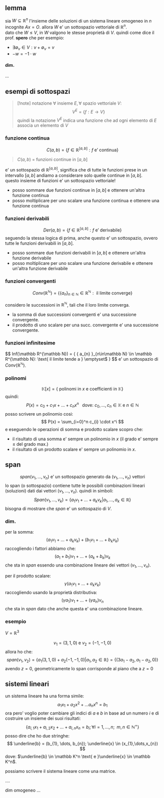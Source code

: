 ## lemma
sia $W \subseteq \mathbb R^n$ l'insieme delle soluzioni di un sistema lineare omogeneo in $n$ incognite $Ax = O$. allora $W$ e' un sottospazio vettoriale di $\mathbb R^n$.  
dato che $W \leq V$, in $W$ valgono le stesse proprietà di $V$.   quindi come dice il prof. **spero** che per esempio:
* $\exists \emptyset_{v} \in V: v+\emptyset_{v} = v$
* $-w = -1 \cdot w$ 
#### dim.
...

## esempi di sottospazi

>[!note] notazione
>$\forall \text{ insieme } E, \forall \text{ spazio vettoriale } V$:
>$$
>V^E = \{ f: E\to V \}
>$$
>quindi la notazione $V^E$ indica una funzione che ad ogni elemento di $E$ associa un elemento di $V$

### funzione continua
$$
C(a,b) = \{f \in \mathbb R ^{[a,b]}: f \text { e' continua}\}
$$
> $C(a,b)$ = funzioni continue in $[a,b]$

e' un sottospazio di $\mathbb R^{[a,b]}$, significa che di tutte le funzioni prese in un intervallo $[a,b]$ andiamo a considerare solo quelle continue in $[a,b]$.  
questo insieme di funzioni e' un sottospazio vettoriale!
* posso sommare due funzioni continue in $[a,b]$ e ottenere un'altra funzione continua
* posso moltiplicare per uno scalare una funzione continua e ottenere una funzione continua
### funzioni derivabili
$$
Der(a,b) = \{ f \in \mathbb R^{[a,b]}: f \text{ e' derivabile} \}
$$
seguendo la stessa logica di prima, anche questo e' un sottospazio, ovvero tutte le funzioni derivabili in $[a,b]$.  
* posso sommare due funzioni derivabili in $[a,b]$ e ottenere un'altra funzione derivabile
* posso moltiplicare per uno scalare una funzione derivabile e ottenere un'altra funzione derivabile

### funzioni convergenti
$$
Conv(\mathbb R^{\mathbb N}) = \{  \{ a_{n} \}_{n\in\mathbb N} \in \mathbb R^{\mathbb N}: \text{ il limite converge} \}
$$

considero le successioni in $\mathbb R ^ {\mathbb N}$, tali che il loro limite converga.  
* la somma di due successioni convergenti e' una successione convergente.
* il prodotto di uno scalare per una succ. convergente e' una successione convergente.

### funzioni infinitesime
$$
Inf(\mathbb R^{\mathbb N}) = \{  \{ a_{n} \}_{n\in\mathbb N} \in \mathbb R^{\mathbb N}: \text{ il limite tende a } \emptyset$ \}
$$
e' un sottospazio di $Conv(\mathbb R ^ {\mathbb N})$.   

### polinomi
$$
\mathbb K[x] = \{ \text{ polinomi in } x \text{ e coefficienti in } \mathbb K \}
$$
quindi:
$$
P(x) = c_{0}+c_{1}x+\dots+c_{n} x^n \;\;  \text{ dove: } c_{0},\dots ,c_{n} \in \mathbb K \text{ e } n \in \mathbb N
$$
posso scrivere un polinomio cosi:
$$
P(x) = \sum_{i=0}^n c_{i} \cdot x^i
$$
e eseguendo le operazioni di somma e prodotto scalare scopro che:
* il risultato di una somma e' sempre un polinomio in $x$ (il grado e' sempre $\leq$ del grado max.)
* il risultato di un prodotto scalare e' sempre un polinomio in $x$.

## span
$$
span(v_{1},\dots,v_{n}) \text{ e' un sottospazio generato da } (v_{1},\dots,v_{n}) \text{ vettori}
$$
lo span (o sottospazio) contiene tutte le possibili combinazioni lineari (soluzioni) dati dai vettori $(v_{1},\dots,v_{n})$.  quindi in simboli:
$$
Span(v_{1},\dots,v_{k}) = \{ a_{1}v_{1} + \dots + a_{k} v_{k} | a_{1},\dots,a_{k} \in \mathbb R \}
$$
bisogna di mostrare che $span$ e' un sottospazio di $V$.  

### dim.
per la somma:
$$
(a_{1}v_{1} + \dots + a_{k} v_{k}) + (b_{1}v_{1} + \dots + b_{k}v_{k})
$$
raccogliendo i fattori abbiamo che:
$$
(a_{1}+b_{1}) v_{1} + \dots +(a_{k}+ b_{k})v_{k}
$$
che sta in $span$ essendo una combinazione lineare dei vettori $(v_{1},\dots,v_{n})$.  

per il prodotto scalare:
$$
\gamma(a_{1} v_{1} + \dots + a_{k} v_{k})
$$
raccogliendo usando la proprietà distributiva:
$$
(\gamma a_{1}) v_{1} + \dots + (\gamma a_{n}) v_{n}
$$
che sta in $span$ dato che anche questa e' una combinazione lineare.

### esempio
$V = \mathbb R^3$

$$
v_{1} = (3,1,0) \text{ e } v_{2} = (-1,-1,0)
$$
allora ho che:
$$
span(v_{1},v_{2}) = \{ a_{1}(3,1,0) + a_{2} (-1,-1,0) | a_{1},a_{2} \in \mathbb R \} = \{ (3a_{1} -a_{2}, a_{1}-a_{2},0) \}
$$
avendo $z=0$, geometricamente lo span corrisponde al piano che a $z=0$

## sistemi lineari
un sistema lineare ha una forma simile:
$$
a_{1} x_{1} + a_{2}x^2 + \dots a_{n} x^n = b_{1}
$$
ora pero' voglio poter cambiare gli indici di $a$ e $b$ in base ad un numero $i$ e di costruire un insieme dei suoi risultati:
$$
\{ a_{i,1}x_{1} + a_{i,2}x_{2} + \dots + a_{i,n}x_{n} = b_{i}; \forall i=1,\dots,n; \;\; m,n \in \mathbb N^+\}
$$
posso dire che ho due stringhe:
$$
\underline{b} = (b_{1}, \dots, b_{n}); \underline{x} \in (x_{1},\dots,x_{n})
$$
dove: $\underline{b} \in \mathbb K^n \text{ e }\underline{x} \in \mathbb K^n$.   

possiamo scrivere il sistema lineare come una matrice.

....

dim omogeneo
...
